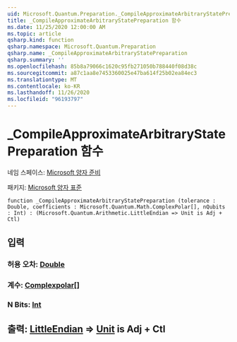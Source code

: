```yaml
---
uid: Microsoft.Quantum.Preparation._CompileApproximateArbitraryStatePreparation
title: _CompileApproximateArbitraryStatePreparation 함수
ms.date: 11/25/2020 12:00:00 AM
ms.topic: article
qsharp.kind: function
qsharp.namespace: Microsoft.Quantum.Preparation
qsharp.name: _CompileApproximateArbitraryStatePreparation
qsharp.summary: ''
ms.openlocfilehash: 85b8a79066c1620c95fb271050b788440f08d38c
ms.sourcegitcommit: a87c1aa8e7453360025e47ba614f25b02ea84ec3
ms.translationtype: MT
ms.contentlocale: ko-KR
ms.lasthandoff: 11/26/2020
ms.locfileid: "96193797"
---
```

# <a name="_compileapproximatearbitrarystatepreparation-function"></a>_CompileApproximateArbitraryStatePreparation 함수

네임 스페이스: [Microsoft 양자 준비](xref:Microsoft.Quantum.Preparation)

패키지: [Microsoft 양자 표준](https://nuget.org/packages/Microsoft.Quantum.Standard)




```qsharp
function _CompileApproximateArbitraryStatePreparation (tolerance : Double, coefficients : Microsoft.Quantum.Math.ComplexPolar[], nQubits : Int) : (Microsoft.Quantum.Arithmetic.LittleEndian => Unit is Adj + Ctl)
```


## <a name="input"></a>입력

### <a name="tolerance--double"></a>허용 오차: [Double](xref:microsoft.quantum.lang-ref.double)




### <a name="coefficients--complexpolar"></a>계수: [Complexpolar](xref:Microsoft.Quantum.Math.ComplexPolar)[]




### <a name="nqubits--int"></a>N Bits: [Int](xref:microsoft.quantum.lang-ref.int)





## <a name="output--littleendian--unit--is-adj--ctl"></a>출력: [LittleEndian](xref:Microsoft.Quantum.Arithmetic.LittleEndian) => [Unit](xref:microsoft.quantum.lang-ref.unit)  is Adj + Ctl

